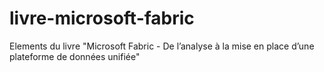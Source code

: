 # livre-microsoft-fabric
Elements du livre "Microsoft Fabric - De l’analyse à la mise en place d’une plateforme de données unifiée"
